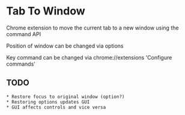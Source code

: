 # Tab To Window

Chrome extension to move the current tab to a new window using the command API

Position of window can be changed via options

Key command can be changed via chrome://extensions 'Configure commands'

## TODO

	* Restore focus to original window (option?)
	* Restoring options updates GUI
	* GUI affects controls and vice versa